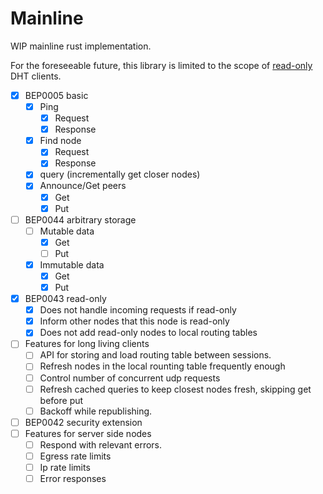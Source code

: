 # Mainline

WIP mainline rust implementation.

For the foreseeable future, this library is limited to the scope of [read-only](https://www.bittorrent.org/beps/bep_0043.html) DHT clients.

- [x] BEP0005 basic
  - [x] Ping
    - [x] Request
    - [x] Response
  - [x] Find node
    - [x] Request
    - [x] Response
  - [x] query (incrementally get closer nodes)
  - [x] Announce/Get peers
    - [x] Get
    - [x] Put
- [ ] BEP0044 arbitrary storage
  - [ ] Mutable data
    - [x] Get
    - [ ] Put
  - [x] Immutable data
    - [x] Get
    - [x] Put
- [x] BEP0043 read-only
  - [x] Does not handle incoming requests if read-only
  - [x] Inform other nodes that this node is read-only
  - [x] Does not add read-only nodes to local routing tables
- [ ] Features for long living clients
  - [ ] API for storing and load routing table between sessions.
  - [ ] Refresh nodes in the local rounting table frequently enough
  - [ ] Control number of concurrent udp requests
  - [ ] Refresh cached queries to keep closest nodes fresh, skipping get before put
  - [ ] Backoff while republishing.
- [ ] BEP0042 security extension
- [ ] Features for server side nodes
  - [ ] Respond with relevant errors.
  - [ ] Egress rate limits
  - [ ] Ip rate limits
  - [ ] Error responses
